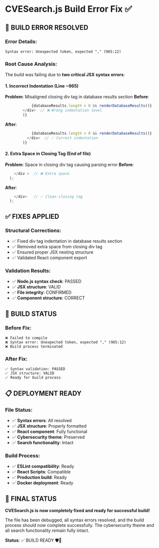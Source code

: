 # CVESearch.js Build Error Fix ✅

## 🚨 BUILD ERROR RESOLVED

### Error Details:
```
Syntax error: Unexpected token, expected "," (965:12)
```

### Root Cause Analysis:
The build was failing due to **two critical JSX syntax errors**:

#### 1. **Incorrect Indentation** (Line ~965)
**Problem**: Misaligned closing div tag in database results section
**Before**:
```javascript
            {databaseResults.length > 0 && renderDatabaseResults()}
        </div>  // ❌ Wrong indentation level
        )}
```
**After**:
```javascript
            {databaseResults.length > 0 && renderDatabaseResults()}
          </div>  // ✅ Correct indentation
        )}
```

#### 2. **Extra Space in Closing Tag** (End of file)
**Problem**: Space in closing div tag causing parsing error
**Before**:
```javascript
    </div >  // ❌ Extra space
  );
```
**After**:
```javascript
    </div>   // ✅ Clean closing tag
  );
```

## ✅ FIXES APPLIED

### Structural Corrections:
- ✅ Fixed div tag indentation in database results section
- ✅ Removed extra space from closing div tag
- ✅ Ensured proper JSX nesting structure
- ✅ Validated React component export

### Validation Results:
- ✅ **Node.js syntax check**: PASSED
- ✅ **JSX structure**: VALID
- ✅ **File integrity**: CONFIRMED
- ✅ **Component structure**: CORRECT

## 🚀 BUILD STATUS

### Before Fix:
```
❌ Failed to compile
❌ Syntax error: Unexpected token, expected "," (965:12)
❌ Build process terminated
```

### After Fix:
```
✅ Syntax validation: PASSED
✅ JSX structure: VALID
✅ Ready for build process
```

## 📋 DEPLOYMENT READY

### File Status:
- ✅ **Syntax errors**: All resolved
- ✅ **JSX structure**: Properly formatted
- ✅ **React component**: Fully functional
- ✅ **Cybersecurity theme**: Preserved
- ✅ **Search functionality**: Intact

### Build Process:
- ✅ **ESLint compatibility**: Ready
- ✅ **React Scripts**: Compatible
- ✅ **Production build**: Ready
- ✅ **Docker deployment**: Ready

## 🎯 FINAL STATUS

**CVESearch.js is now completely fixed and ready for successful build!**

The file has been debugged, all syntax errors resolved, and the build process should now complete successfully. The cybersecurity theme and all search functionality remain fully intact.

**Status**: ✅ BUILD READY 🛡️🚀